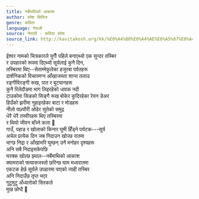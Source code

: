 ```yaml
---
title: नर्बेमाथिको आकाश
author: रमेश क्षितिज
genre: कविता
language: नेपाली
source: नेपाली - कविता कोश
source_link: http://kavitakosh.org/kk/%E0%A4%B0%E0%A4%AE%E0%A5%87%E0%A4%B6_%E0%A4%95%E0%A5%8D%E0%A4%B7%E0%A4%BF%E0%A4%A4%E0%A4%BF%E0%A4%9C
---
```


ईश्वर नामको चित्रकारले युगौँ पहिले बनाएथ्यो एक सुन्दर तस्बिर  
र उपहारको रूपमा दिएथ्यो सूर्यलाई कुनै दिन,  
तस्बिरमा थिए--सेताम्मेफुलेका हजुरबा पर्वतहरू  
दार्शनिकको विचारमग्न आँखाजस्ता शान्त तलाउ  
रङ्गीविरङ्गी रूख, पात र बुट्यानहरू  
कुनै रिलेदौडमा भाग लिइरहेको धावक नदी  
टाउकोमा सिङको सिङ्गै रूख बोकेर कुदिरहेका रेयन डेअर  
हिउँको झरीमा नुहाइरहेका बाटा र मोडहरू  
नीलो पछ्यौरी ओढेर सुतेको समुद्र  
धेरै धेरै तस्वीरहरू थिए तस्बिरमा  
र थियो जीवन बाँच्ने कला   
गाउँ, पहाड र खोलाको किनार घुमी हिँड्ने पर्यटक---सूर्य  
अचेल प्रत्येक दिन जब निदाउन खोज्छ रातमा  
भाग्छ निद्रा र आँखाभरि घुम्छन् उनै मनोहर दृश्यहरू  
अनि सबै निदाइसकेपछि  
घरक्क खोल्छ झ्याल--नर्बेमाथिको आकाश  
क्यामराको फ्ल्यासजस्तो छरिन्छ घाम मध्यरातमा  
एकटक हेर्छ सूर्यले उपहारमा पाएको त्यही तस्बिर  
अनि निदाउँछ तृप्त भएर  
गुटुमुटु अँध्यारोको सिरकले  
मुख छोप्दै 
